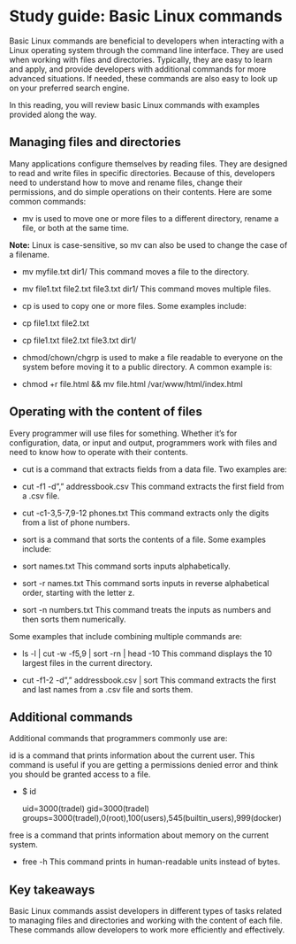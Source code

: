 # Study guide: Basic Linux commands

Basic Linux commands are beneficial to developers when interacting with a Linux operating system through the command line interface. They are used when working with files and directories. Typically, they are easy to learn and apply, and provide developers with additional commands for more advanced situations. If needed, these commands are also easy to look up on your preferred search engine.

In this reading, you will review basic Linux commands with examples provided along the way.

## Managing files and directories

Many applications configure themselves by reading files. They are designed to read and write files in specific directories. Because of this, developers need to understand how to move and rename files, change their permissions, and do simple operations on their contents. Here are some common commands:

- mv is used to move one or more files to a different directory, rename a file, or both at the same time.

**Note:** Linux is case-sensitive, so mv can also be used to change the case of a filename.

- mv myfile.txt dir1/ This command moves a file to the directory.

- mv file1.txt file2.txt file3.txt dir1/ This command moves multiple files.

- cp is used to copy one or more files. Some examples include:

- cp file1.txt file2.txt

- cp file1.txt file2.txt file3.txt dir1/

- chmod/chown/chgrp is used to make a file readable to everyone on the system before moving it to a public directory. A common example is:

- chmod +r file.html && mv file.html /var/www/html/index.html

## Operating with the content of files

Every programmer will use files for something. Whether it’s for configuration, data, or input and output, programmers work with files and need to know how to operate with their contents.

- cut is a command that extracts fields from a data file. Two examples are:

- cut -f1 -d”,” addressbook.csv This command extracts the first field from a .csv file.

- cut -c1-3,5-7,9-12 phones.txt This command extracts only the digits from a list of phone numbers.

- sort is a command that sorts the contents of a file. Some examples include:

- sort names.txt This command sorts inputs alphabetically.

- sort -r names.txt This command sorts inputs in reverse alphabetical order, starting with the letter z.

- sort -n numbers.txt This command treats the inputs as numbers and then sorts them numerically.

Some examples that include combining multiple commands are:

- ls -l | cut -w -f5,9 | sort -rn | head -10 This command displays the 10 largest files in the current directory.

- cut -f1-2 -d”,” addressbook.csv | sort This command extracts the first and last names from a .csv file and sorts them.

## Additional commands

Additional commands that programmers commonly use are:

id  is a command that prints information about the current user. This command is useful if you are getting a permissions denied error and think you should be granted access to a file.

- $ id

    uid=3000(tradel) gid=3000(tradel)
	groups=3000(tradel),0(root),100(users),545(builtin_users),999(docker)

free is a command that prints information about memory on the current system.

- free -h This command prints in human-readable units instead of bytes.

## Key takeaways

Basic Linux commands assist developers in different types of tasks related to managing files and directories and working with the content of each file. These commands allow developers to work more efficiently and effectively.
